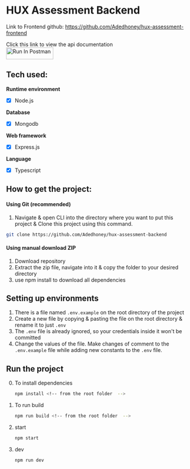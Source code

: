 # HUX Assessment Backend

Link to Frontend github: https://github.com/Adedhoney/hux-assessment-frontend

Click this link to view the api documentation  
[<img src="https://run.pstmn.io/button.svg" alt="Run In Postman" style="width: 128px; height: 32px;">](https://app.getpostman.com/run-collection/24968726-4e67f6fa-3b97-4df6-842e-dcef3b78a4cc?action=collection%2Ffork&source=rip_markdown&collection-url=entityId%3D24968726-4e67f6fa-3b97-4df6-842e-dcef3b78a4cc%26entityType%3Dcollection%26workspaceId%3Def119169-17fa-458b-b693-2889f5b2158b)

## Tech used:

**Runtime environment**

-   [x] Node.js

**Database**

-   [x] Mongodb

**Web framework**

-   [x] Express.js

**Language**

-   [x] Typescript

## How to get the project:

#### Using Git (recommended)

1. Navigate & open CLI into the directory where you want to put this project & Clone this project using this command.

```bash
git clone https://github.com/Adedhoney/hux-assessment-backend
```

#### Using manual download ZIP

1. Download repository
2. Extract the zip file, navigate into it & copy the folder to your desired directory
3. use npm install to download all dependencies

## Setting up environments

1. There is a file named `.env.example` on the root directory of the project
2. Create a new file by copying & pasting the file on the root directory & rename it to just `.env`
3. The `.env` file is already ignored, so your credentials inside it won't be committed
4. Change the values of the file. Make changes of comment to the `.env.example` file while adding new constants to the `.env` file.

## Run the project

0. To install dependencies

    ```bash
    npm install <!-- from the root folder  -->
    ```

1. To run build

    ```bash
    npm run build <!-- from the root folder  -->
    ```

2. start

    ```bash
    npm start
    ```

3. dev

    ```bash
    npm run dev
    ```

